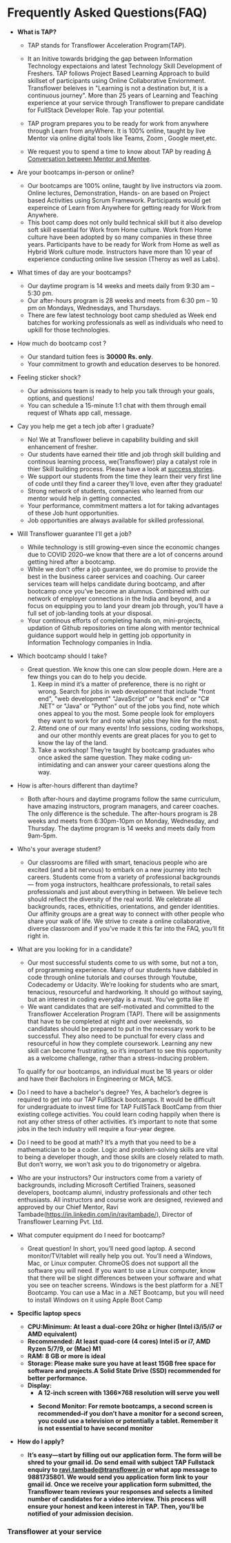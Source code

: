 # Frequently Asked Questions(FAQ)

- <b>What is TAP? </b>
    - TAP stands for Transflower Acceleration Program(TAP). 
    - It an Initive towards bridging the gap between Information Technology expectaions and latest Technology Skill Development of Freshers. TAP follows Project Based Learning Approach to build skillset of participants using Online Collaborative Enviornment. Transflower beleives in "Learning is not a destination but, it is a continuous journey". More than 25 years of Learning and Teaching experience at your service through Transflower to prepare candidate for FullStack Developer Role. Tap your potential. 

    - TAP program prepares you to be ready for work from anywhere through Learn from anyWhere. It is 100% online, taught by live Mentor via online digital tools like Teams, Zoom , Google meet,etc. 
    - We request you to spend a time to know about TAP by reading [A Conversation between Mentor and Mentee](https://ravitambade.wordpress.com/2023/02/19/a-conversion-between-mentor-and-mentee/).

- Are your bootcamps in-person or online?
    - Our bootcamps are 100% online, taught by live instructors via zoom. Online lectures, Demonstration, Hands- on are based on Project based Activities using Scrum Framework. Participants would get expereince of Learn from Anywhere for getting ready for Work from Anywhere.
    - This boot camp does not only build technical skill but it also develop soft skill essential for Work from Home culture. Work from Home culture have been adopted by so many companies in these three years. Participants have to be ready for Work from Home as well as Hybrid Work culture mode. Instructors have more than  10 year of experience conducting online live session (Theroy as well as Labs).

- What times of day are your bootcamps?
    - Our daytime program is 14 weeks and meets daily from 9:30 am – 5:30 pm. 
    - Our after-hours program is 28 weeks and meets from 6:30 pm – 10 pm on Mondays, Wednesdays, and Thursdays. 
    - There are few latest technology boot camp sheduled as Week end batches for working professionals as well as individuals who need to upkill for those technologies.

- How much do bootcamp cost ?
    - Our standard tuition fees is <b>30000 Rs. only</b>.
    - Your commitment to growth and education deserves to be honored.

- Feeling sticker shock?
    - Our admissions team is ready to help you talk through your goals, options, and questions!
    - You can schedule a 15-minute 1:1 chat with them through email request of Whats app call, message.

- Cay you help me get a tech job after I graduate?
    - No! We at Transflower believe in capability building and skill enhancement of fresher. 
    - Our students have earned their title and job throgh skill building and continous learning process, we(Transflower) play a catalyst role in thier Skill building process. Please have a look at <a href="https://github.com/RaviTambade/tap/blob/main/successstories.md">success stories</a>.
    - We support our students from the time they learn their very first line of code until they find a career they’ll love, even after they graduate! 
    - Strong network of students, companies who learned from  our mentor would help in getting connected. 
    - Your performance, commitment  matters a lot for taking advantages of these Job hunt opportunities.
    - Job opportunities are always available for skilled professional.


- Will Transflower guarantee I'll get a job?</summary>
    - While technology  is still growing–even since the economic changes due to COVID 2020–we know that there are a lot of concerns around getting hired after a bootcamp. 
    - While we don’t offer a job guarantee, we do promise to provide the best in the business career services and coaching. Our career services team will helps candidate during bootcamp, and after bootcamp once you’ve become an alumnus. Combined with our network of employer connections in the India and beyond, and a focus on equipping you to land your dream job through, you’ll have a full set of job-landing tools at your disposal. 
    - Your continous efforts of completing hands on, mini-projects, updation of Github repositories on time along with mentor technical guidance support would help in getting job opportunity in Information Technology companies in India.

- Which bootcamp should I take?
    - Great question. We know this one can slow people down. Here are a few things you can do to help you decide. 
        1. Keep in mind it’s a matter of preference, there is no right or wrong. Search for jobs in web development that include "front end", "web development" "JavaScript" or "back end" or "C# .NET" or "Java" or "Python" out of the jobs you find, note which ones appeal to you the most. Some people look for employers they want to work for and note what jobs they hire for the most.
        2. Attend one of our many events! Info sessions, coding workshops, and our other monthly events are great places for you to get to know the lay of the land.
        3. Take a workshop! They’re taught by bootcamp graduates who once asked the same question. They make coding un-intimidating and can answer your career questions along the way.

- How is after-hours different than daytime?
    - Both after-hours and daytime programs follow the same curriculum, have amazing instructors, program managers, and career coaches. The only difference is the schedule. The after-hours program is 28 weeks and meets from 6:30pm-10pm  on Monday, Wednesday, and Thursday. The daytime program is 14 weeks and meets daily from 9am-5pm.

- Who's your average student?
    - Our classrooms are filled with smart, tenacious people who are excited (and a bit nervous) to embark on a new journey into tech careers. Students come from a variety of professional backgrounds — from yoga instructors, healthcare professionals, to retail sales professionals and just about everything in between. We believe tech should reflect the diversity of the real world. We celebrate all backgrounds, races, ethnicities, orientations, and gender identities. Our affinity groups are a great way to connect with other people who share your walk of life. We strive to create a online collaborative, diverse classroom and if you’ve made it this far into the FAQ, you’ll fit right in.
 
- What are you looking for in a candidate?
    - Our most successful students come to us with some, but not a ton, of programming experience. Many of our students have dabbled in code through online tutorials and courses through Youtube, Codecademy or Udacity. We’re looking for students who are smart, tenacious, resourceful and hardworking. It should go without saying, but an interest in coding everyday is a must. You’ve gotta like it!
    - We want candidates that are self-motivated and committed to the Transflower Acceleration Program (TAP). There will be assignments that have to be completed at night and over weekends, so candidates should be prepared to put in the necessary work to be successful. They also need to be punctual for every class and resourceful in how they complete coursework. Learning any new skill can become frustrating, so it’s important to see this opportunity as a welcome challenge, rather than a stress-inducing problem.

    To qualify for our bootcamps, an individual must be 18 years or older and have their Bacholors in Engineering or MCA, MCS.

- Do I need to have a bachelor's degree?
    Yes, A bachelor’s degree is required to get into our TAP FullStack bootcamps. It would be difficult for undergraduate to  invest time for TAP FullSTack BootCamp from thier existing college activities.  You could learn coding happily when there is not any other stress of other activities. it’s important to note that some jobs in the tech industry will require a four-year degree.

- Do I need to be good at math?
    It’s a myth that you need to be a mathematician to be a coder. Logic and problem-solving skills are vital to being a developer though, and those skills are closely related to math. But don’t worry, we won’t ask you to do trigonometry or algebra.

- Who are your instructors?
    Our instructors come from a variety of backgrounds, including Microsoft Certified Trainers, seasoned developers, bootcamp alumni, industry professionals and other tech enthusiasts. All instructors and course work are designed, reviewed and approved by our Chief Mentor, Ravi Tambade(https://in.linkedin.com/in/ravitambade/), Director of Transflower Learning Pvt. Ltd.


- What computer equipment do I need for bootcamp?
    - Great question! In short, you’ll need good laptop. A second monitor/TV/tablet will really help you out. You’ll need a Windows, Mac, or Linux computer. ChromeOS does not support all the software you will need. If you want to use a Linux computer, know that there will be slight differences between your software and what you see on teacher screens. Windows is the best platform for a .NET Bootcamp. You can use a Mac in a .NET Bootcamp, but you will need to install Windows on it using Apple Boot Camp

- <b>Specific laptop specs<b>
    - CPU:Minimum: At least a dual-core 2Ghz or higher (Intel i3/i5/i7 or AMD equivalent)
    - Recommended: At least quad-core (4 cores) Intel i5 or i7, AMD Ryzen 5/7/9, or (Mac) M1
    - RAM: 8 GB or more is ideal
    - Storage: Please make sure you have at least 15GB free space for software and projects.A Solid State Drive (SSD) recommended for better performance.
    - Display:
        - A 12-inch screen with 1366×768 resolution will serve you well</p>
        - Second Monitor: For remote bootcamps, a second screen is recommended–if you don’t have a monitor for a second screen, you could use a television or potentially a tablet. Remember it is not essential to have second monitor</p>

- How do I apply?
    - It’s easy—start by filling out our application form. The form will be shred to your gmail id. Do send email with subject  TAP Fullstack enquiry to <b>ravi.tambade@transflower.in</b> or what app message to <b>9881735801</b>. We would send you application form link to your gmail id. Once we receive your application form submitted, the Transflower team reviews your responses and selects a limited number of candidates for a video interview. This process will ensure your honest and keen interest in TAP. Then, you’ll be notified of your admission decision.

### Transflower at your service
